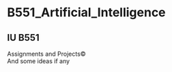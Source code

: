 # B551_Artificial_Intelligence
IU B551
-------------
Assignments and Projects&copy;  
And some ideas if any
